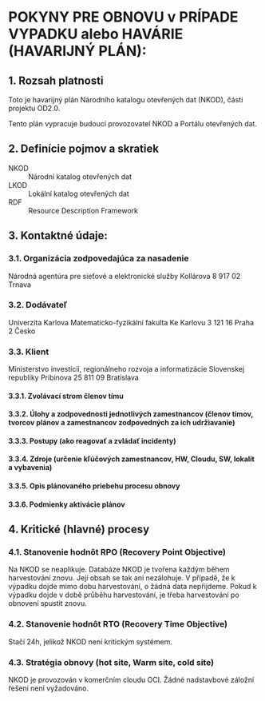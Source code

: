 # POKYNY PRE OBNOVU v PRÍPADE VYPADKU alebo HAVÁRIE (HAVARIJNÝ PLÁN):

## 1. Rozsah platnosti 

Toto je havarijný plán Národního katalogu otevřených dat (NKOD), části projektu OD2.0.

Tento plán vypracuje budoucí provozovatel NKOD a Portálu otevřených dat.

## 2. Definície pojmov a skratiek 

<dl>
  <dt>NKOD</dt>
  <dd>Národní katalog otevřených dat</dd>
  <dt>LKOD</dt>
  <dd>Lokální katalog otevřených dat</dd>
  <dt>RDF</dt>
  <dd>Resource Description Framework</dd>
</dl>

## 3. Kontaktné údaje:

### 3.1. Organizácia zodpovedajúca za nasadenie

Národná agentúra pre sieťové a elektronické služby
Kollárova 8
917 02 Trnava

### 3.2. Dodávateľ

Univerzita Karlova
Matematicko-fyzikální fakulta
Ke Karlovu 3
121 16 Praha 2
Česko

### 3.3. Klient

Ministerstvo investícií, regionálneho rozvoja a informatizácie Slovenskej republiky
Pribinova 25
811 09 Bratislava

#### 3.3.1. Zvolávací strom členov tímu


#### 3.3.2. Úlohy a zodpovednosti jednotlivých zamestnancov (členov tímov, tvorcov plánov a zamestnancov zodpovedných za ich udržiavanie)


#### 3.3.3. Postupy (ako reagovať a zvládať incidenty)


#### 3.3.4. Zdroje (určenie kľúčových zamestnancov, HW, Cloudu, SW, lokalít a vybavenia)


#### 3.3.5. Opis plánovaného priebehu procesu obnovy


#### 3.3.6. Podmienky aktivácie plánov


## 4. Kritické (hlavné) procesy

### 4.1. Stanovenie hodnôt RPO (Recovery Point Objective)
Na NKOD se neaplikuje.
Databáze NKOD je tvořena každým během harvestování znovu. Její obsah se tak ani nezálohuje.
V případě, že k výpadku dojde mimo dobu harvestování, o žádná data nepřijdeme.
Pokud k výpadku dojde v době průběhu harvestování, je třeba harvestování po obnovení spustit znovu.

### 4.2. Stanovenie hodnôt RTO (Recovery Time Objective)
Stačí 24h, jelikož NKOD není kritickým systémem.

### 4.3. Stratégia obnovy (hot site, Warm site, cold site)
NKOD je provozován v komerčním cloudu OCI.
Žádné nadstavbové záložní řešení není vyžadováno.